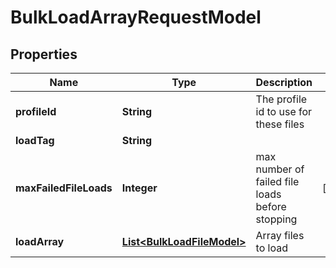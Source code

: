 
# BulkLoadArrayRequestModel

## Properties
Name | Type | Description | Notes
------------ | ------------- | ------------- | -------------
**profileId** | **String** | The profile id to use for these files | 
**loadTag** | **String** |  | 
**maxFailedFileLoads** | **Integer** | max number of failed file loads before stopping |  [optional]
**loadArray** | [**List&lt;BulkLoadFileModel&gt;**](BulkLoadFileModel.md) | Array files to load | 



